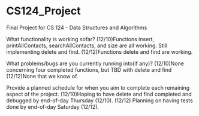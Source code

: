 # CS124_Project
Final Project for CS 124 - Data Structures and Algorithms

What functionality is working sofar? 
(12/10)Functions insert, printAllContacts, searchAllContacts, and size are all working. Still implementing delete and find.
(12/12)Functions delete and find are working.

What problems/bugs are you currently running into(if any)?
(12/10)None concerning four completed functions, but TBD with delete and find
(12/12)None that we know of.

Provide a planned schedule for when you aim to complete each remaining aspect of the project.
(12/10)Hoping to have delete and find completed and debugged by end-of-day Thursday (12/10).
(12/12) Planning on having tests done by end-of-day Saturday (12/12).
